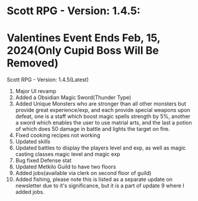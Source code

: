 # Scott RPG - Version: 1.4.5: 

# Valentines Event Ends Feb, 15, 2024(Only Cupid Boss Will Be Removed)

Scott RPG - Version: 1.4.5(Latest)
1. Major UI revamp
2. Added a Obsidian Magic Sword(Thunder Type)
3. Added Unique Monsters who are stronger than all other monsters but provide great experience/exp, and each provide special weapons upon defeat, one
 is a staff which boost magic spells strength by 5%, another a sword which enables the user to use matrial arts, and the last a potion of which does 
50 damage in battle and lights the target on fire.
4. Fixed cooking recipes not working
5. Updated skills
6. Updated battles to display the players level and exp, as well as magic casting classes magic level and magic exp
7. Bug fixed Defense stat
8. Updated Metkilo Guild to have two floors
9. Added jobs(available via clerk on second floor of guild)
10. Added fishing, please note this is listed as a separate update on newsletter due to it's significance, but it is a part of update 9 
     where I added jobs.

